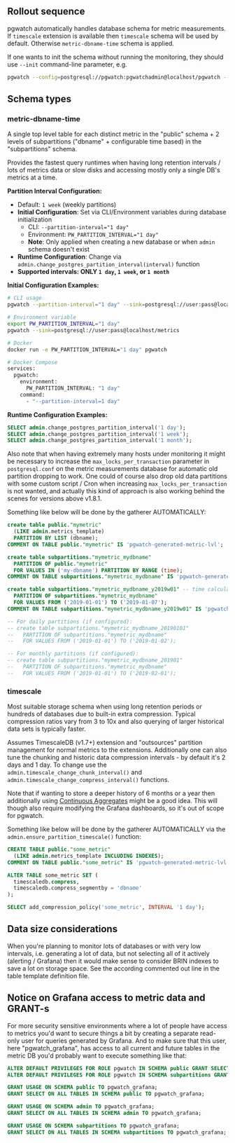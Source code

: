 ## Rollout sequence

pgwatch automatically handles database schema for metric measurements. If `timescale` extension is available then `timescale`
schema will be used by default. Otherwise `metric-dbname-time` schema is applied.

If one wants to init the schema without running the monitoring, they should use `--init` command-line parameter, e.g.

```sh
pgwatch --config=postgresql://pgwatch:pgwatchadmin@localhost/pgwatch --sink=postgresql://pgwatch:pgwatchadmin@localhost:5432/pgwatch_metrics --init
```

## Schema types

### metric-dbname-time

A single top level table for each distinct metric in the "public" schema + 2 levels of subpartitions ("dbname" + configurable time based) in the "subpartitions" schema.

Provides the fastest query runtimes when having long retention intervals / lots of metrics data or slow disks and accessing mostly only a single DB's metrics at a time.

**Partition Interval Configuration:**
- Default: `1 week` (weekly partitions)
- **Initial Configuration**: Set via CLI/Environment variables during database initialization
  - CLI: `--partition-interval="1 day"`
  - Environment: `PW_PARTITION_INTERVAL="1 day"`
  - **Note**: Only applied when creating a new database or when `admin` schema doesn't exist
- **Runtime Configuration**: Change via `admin.change_postgres_partition_interval(interval)` function
- **Supported intervals: ONLY `1 day`, `1 week`, or `1 month`**

**Initial Configuration Examples:**
```bash
# CLI usage
pgwatch --partition-interval="1 day" --sink=postgresql://user:pass@localhost/metrics

# Environment variable
export PW_PARTITION_INTERVAL="1 day"
pgwatch --sink=postgresql://user:pass@localhost/metrics

# Docker
docker run -e PW_PARTITION_INTERVAL="1 day" pgwatch

# Docker Compose
services:
  pgwatch:
    environment:
      PW_PARTITION_INTERVAL: "1 day"
    command:
      - "--partition-interval=1 day"
```

**Runtime Configuration Examples:**
```sql
SELECT admin.change_postgres_partition_interval('1 day');
SELECT admin.change_postgres_partition_interval('1 week');
SELECT admin.change_postgres_partition_interval('1 month');
```

Also note that when having extremely many hosts under monitoring it might be necessary to increase the `max_locks_per_transaction`
parameter in `postgresql.conf` on the metric measurements database for automatic old partition dropping to work. One could of course also drop old
data partitions with some custom script / Cron when increasing `max_locks_per_transaction` is not wanted, and actually this
kind of approach is also working behind the scenes for versions above v1.8.1.

Something like below will be done by the gatherer AUTOMATICALLY:

```sql
create table public."mymetric"
  (LIKE admin.metrics_template)
  PARTITION BY LIST (dbname);
COMMENT ON TABLE public."mymetric" IS 'pgwatch-generated-metric-lvl';

create table subpartitions."mymetric_mydbname"
  PARTITION OF public."mymetric"
  FOR VALUES IN ('my-dbname') PARTITION BY RANGE (time);
COMMENT ON TABLE subpartitions."mymetric_mydbname" IS 'pgwatch-generated-metric-dbname-lvl';

create table subpartitions."mymetric_mydbname_y2019w01" -- time calculated dynamically based on configured interval
  PARTITION OF subpartitions."mymetric_mydbname"
  FOR VALUES FROM ('2019-01-01') TO ('2019-01-07');
COMMENT ON TABLE subpartitions."mymetric_mydbname_y2019w01" IS 'pgwatch-generated-metric-dbname-time-lvl';

-- For daily partitions (if configured):
-- create table subpartitions."mymetric_mydbname_20190101"
--   PARTITION OF subpartitions."mymetric_mydbname"
--   FOR VALUES FROM ('2019-01-01') TO ('2019-01-02');

-- For monthly partitions (if configured):
-- create table subpartitions."mymetric_mydbname_201901"
--   PARTITION OF subpartitions."mymetric_mydbname"
--   FOR VALUES FROM ('2019-01-01') TO ('2019-02-01');

```

### timescale

Most suitable storage schema when using long retention periods or hundreds of databases due to built-in extra compression.
Typical compression ratios vary from 3 to 10x and also querying of larger historical data sets is typically faster.

Assumes TimescaleDB (v1.7+) extension and "outsources" partition management for normal metrics to the extensions.
Additionally one can also tune the chunking and historic data compression intervals - by default it's 2 days and 1 day. To change use the
`admin.timescale_change_chunk_interval()` and `admin.timescale_change_compress_interval()` functions.

Note that if wanting to store a deeper history of 6 months or a year then additionally using [Continuous Aggregates](https://docs.timescale.com/latest/using-timescaledb/continuous-aggregates)
might be a good idea. This will though also require modifying the Grafana dashboards, so it's out of scope for pgwatch.

Something like below will be done by the gatherer AUTOMATICALLY via the `admin.ensure_partition_timescale()` function:

```sql
CREATE TABLE public."some_metric"
  (LIKE admin.metrics_template INCLUDING INDEXES);
COMMENT ON TABLE public."some_metric" IS 'pgwatch-generated-metric-lvl';

ALTER TABLE some_metric SET (
  timescaledb.compress,
  timescaledb.compress_segmentby = 'dbname'
);

SELECT add_compression_policy('some_metric', INTERVAL '1 day');
```

## Data size considerations

When you're planning to monitor lots of databases or with very low intervals, i.e. generating a lot of data, but not selecting
all of it actively (alerting / Grafana) then it would make sense to consider BRIN indexes to save a lot on storage space. See
the according commented out line in the table template definition file.

## Notice on Grafana access to metric data and GRANT-s

For more security sensitive environments where a lot of people have access to metrics you'd want to secure things a bit by
creating a separate read-only user for queries generated by Grafana. And to make sure that this user, here "pgwatch_grafana",
has access to all current and future tables in the metric DB you'd probably want to execute something like that:

```sql
ALTER DEFAULT PRIVILEGES FOR ROLE pgwatch IN SCHEMA public GRANT SELECT ON TABLES TO pgwatch_grafana;
ALTER DEFAULT PRIVILEGES FOR ROLE pgwatch IN SCHEMA subpartitions GRANT SELECT ON TABLES TO pgwatch_grafana;

GRANT USAGE ON SCHEMA public TO pgwatch_grafana;
GRANT SELECT ON ALL TABLES IN SCHEMA public TO pgwatch_grafana;

GRANT USAGE ON SCHEMA admin TO pgwatch_grafana;
GRANT SELECT ON ALL TABLES IN SCHEMA admin TO pgwatch_grafana;

GRANT USAGE ON SCHEMA subpartitions TO pgwatch_grafana;
GRANT SELECT ON ALL TABLES IN SCHEMA subpartitions TO pgwatch_grafana;
```
